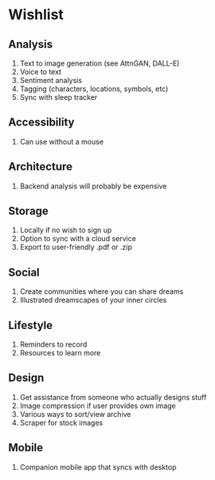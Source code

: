 # Wishlist

## Analysis

1.  Text to image generation (see AttnGAN, DALL-E)
2.  Voice to text
3.  Sentiment analysis
4.  Tagging (characters, locations, symbols, etc)
5.  Sync with sleep tracker

## Accessibility

1.  Can use without a mouse

## Architecture

1.  Backend analysis will probably be expensive

## Storage

1.  Locally if no wish to sign up
2.  Option to sync with a cloud service
3.  Export to user-friendly .pdf or .zip

## Social

1.  Create communities where you can share dreams
2.  Illustrated dreamscapes of your inner circles

## Lifestyle

1.  Reminders to record
2.  Resources to learn more

## Design

1.  Get assistance from someone who actually designs stuff
2.  Image compression if user provides own image
3.  Various ways to sort/view archive
4.  Scraper for stock images

## Mobile

1.  Companion mobile app that syncs with desktop
